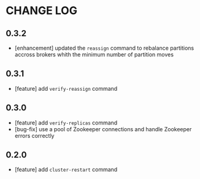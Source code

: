 # CHANGE LOG

## 0.3.2

- [enhancement] updated the `reassign` command to rebalance partitions accross brokers whith the minimum number of partition moves

## 0.3.1

- [feature] add `verify-reassign` command

## 0.3.0
- [feature] add `verify-replicas` command
- [bug-fix] use a pool of Zookeeper connections and handle Zookeeper errors correctly

## 0.2.0
- [feature] add `cluster-restart` command
